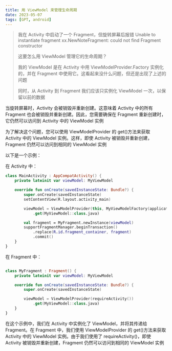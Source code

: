 ```yaml
---
title: 用 ViewModel 来管理生命周期
date: 2023-05-07
tags: [GPT, android]
---
```


> 我在 Activity 中启动了一个 Fragment，但旋转屏幕后报错 Unable to instantiate fragment xx.NewNoteFragment: could not find Fragment constructor
>
> 这要怎么用 ViewModel 管理它的生命周期？
>
> 我的 ViewModel 是在 Activity 中用 ViewModelProvider.Factory 实例化的，并在 Fragment 中使用它。这看起来没什么问题，但还是出现了上述的问题
>
> 同时，从 Activity 到 Fragment 我们应该只实例化 ViewModel 一次，以保留以前的数据

当旋转屏幕时，Activity 会被销毁并重新创建。这意味着 Activity 中的所有 Fragment 也会被销毁并重新创建。因此，您需要确保在 Fragment 重新创建时，它仍然可以访问到 Activity 中的 ViewModel 实例

为了解决这个问题，您可以使用 ViewModelProvider 的 get()方法来获取 Activity 中的 ViewModel 实例。这样，即使 Activity 被销毁并重新创建，Fragment 仍然可以访问到相同的 ViewModel 实例

以下是一个示例：

在 Activity 中：

```kotlin
class MainActivity : AppCompatActivity() {
    private lateinit var viewModel: MyViewModel

    override fun onCreate(savedInstanceState: Bundle?) {
        super.onCreate(savedInstanceState)
        setContentView(R.layout.activity_main)

        viewModel = ViewModelProvider(this, MyViewModelFactory(application))
            .get(MyViewModel::class.java)

        val fragment = MyFragment.newInstance(viewModel)
        supportFragmentManager.beginTransaction()
            .replace(R.id.fragment_container, fragment)
            .commit()
    }
}
```

在 Fragment 中：

```kotlin

class MyFragment : Fragment() {
    private lateinit var viewModel: MyViewModel

    override fun onCreate(savedInstanceState: Bundle?) {
        super.onCreate(savedInstanceState)

        viewModel = ViewModelProvider(requireActivity())
            .get(MyViewModel::class.java)
    }
}
```

在这个示例中，我们在 Activity 中实例化了 ViewModel，并将其传递给 Fragment。在 Fragment 中，我们使用 ViewModelProvider 的 get()方法来获取 Activity 中的 ViewModel 实例。由于我们使用了 requireActivity()，即使 Activity 被销毁并重新创建，Fragment 仍然可以访问到相同的 ViewModel 实例

